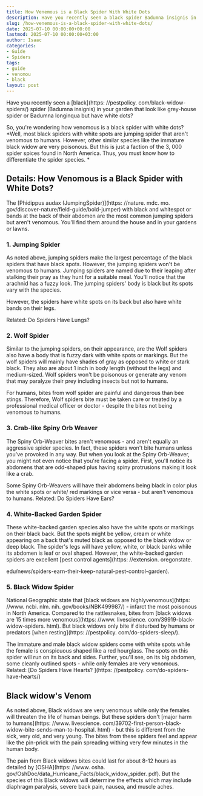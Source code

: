 ```yaml
---
title: How Venemous is a Black Spider With White Dots
description: Have you recently seen a black spider Badumna insignis in your garden that look like grey-house spider or Badumna longinqua but have white dots? So, you're...
slug: /how-venemous-is-a-black-spider-with-white-dots/
date: 2025-07-10 00:00:00+00:00
lastmod: 2025-07-10 00:00:00+03:00
author: Isaac
categories:
- Guide
- Spiders
tags:
- guide
- venomou
- black
layout: post
---
```


Have you recently seen a [black](https: //pestpolicy. com/black-widow-spiders/) spider (Badumna insignis) in your garden that look like grey-house spider or Badumna longinqua but have white dots?

So, you're wondering how venomous is a black spider with white dots? *Well, most black spiders with white spots are jumping spider that aren't venomous to humans. However, other similar species like the immature black widow are very poisonous. But this is just a faction of the 3, 000 spider spices found in North America. Thus, you must know how to differentiate the spider species. *

##  Details: How Venomous is a Black Spider with White Dots?

The [Phidippus audax (JumpingSpider)](https: //nature. mdc. mo. gov/discover-nature/field-guide/bold-jumper) with black and whitespot or bands at the back of their abdomen are the most common jumping spiders but aren't venomous. You'll find them around the house and in your gardens or lawns.

###  1. Jumping Spider

As noted above, jumping spiders make the largest percentage of the black spiders that have black spots. However, the jumping spiders won't be venomous to humans. Jumping spiders are named due to their leaping after stalking their pray as they hunt for a suitable meal. You'll notice that the arachnid has a fuzzy look. The jumping spiders' body is black but its spots vary with the species.

However, the spiders have white spots on its back but also have white bands on their legs.

Related: Do Spiders Have Lungs?

###  2. Wolf Spider

Similar to the jumping spiders, on their appearance, are the Wolf spiders also have a body that is fuzzy dark with white spots or markings. But the wolf spiders will mainly have shades of gray as opposed to white or stark black. They also are about 1 inch in body length (without the legs) and medium-sized. Wolf spiders won't be poisonous or generate any venom that may paralyze their prey including insects but not to humans.

For humans, bites from wolf spider are painful and dangerous than bee stings. Therefore, Wolf spiders bite must be taken care or treated by a professional medical officer or doctor - despite the bites not being venomous to humans.

###  3. Crab-like Spiny Orb Weaver

The Spiny Orb-Weaver bites aren't venomous - and aren't equally an aggressive spider species. In fact, these spiders won't bite humans unless you've provoked in any way. But when you look at the Spiny Orb-Weaver, you might not even notice that you're facing a spider. First, you'll notice its abdomens that are odd-shaped plus having spiny protrusions making it look like a crab.

Some Spiny Orb-Weavers will have their abdomens being black in color plus the white spots or white/ red markings or vice versa - but aren't venomous to humans. Related: Do Spiders Have Ears?

###  4. White-Backed Garden Spider

These white-backed garden species also have the white spots or markings on their black back. But the spots might be yellow, cream or white appearing on a back that's muted black as opposed to the black widow or deep black. The spider's legs will have yellow, white, or black banks while its abdomen is leaf or oval shaped. However, the white-backed garden spiders are excellent [pest control agents](https: //extension. oregonstate.

edu/news/spiders-earn-their-keep-natural-pest-control-garden).

###  5. Black Widow Spider

National Geographic state that [black widows are highlyvenomous](https: //www. ncbi. nlm. nih. gov/books/NBK499987/) - infarct the most poisonous in North America. Compared to the rattlesnakes, bites from [black widows are 15 times more venomous](https: //www. livescience. com/39919-black-widow-spiders. html). But black widows only bite if disturbed by humans or predators [when resting](https: //pestpolicy. com/do-spiders-sleep/).

The immature and male black widow spiders come with white spots while the female is conspicuous shaped like a red hourglass. The spots on this spider will run on its back and sides. Further, you'll see, on its big abdomen, some cleanly outlined spots - while only females are very venomous. Related: [Do Spiders Have Hearts? ](https: //pestpolicy. com/do-spiders-have-hearts/)

##  Black widow's Venom

As noted above, Black widows are very venomous while only the females will threaten the life of human beings. But these spiders don't [major harm to humans](https: //www. livescience. com/39702-first-person-black-widow-bite-sends-man-to-hospital. html) - but this is different from the sick, very old, and very young. The bites from these spiders feel and appear like the pin-prick with the pain spreading withing very few minutes in the human body.

The pain from Black widows bites could last for about 8-12 hours as detailed by [OSHA](https: //www. osha. gov/OshDoc/data_Hurricane_Facts/black_widow_spider. pdf). But the species of this Black widows will determine the effects which may include diaphragm paralysis, severe back pain, nausea, and muscle aches.
